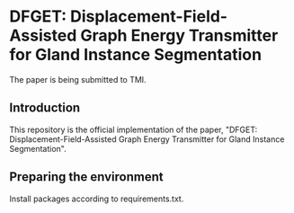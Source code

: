 # DFGET: Displacement-Field-Assisted Graph Energy Transmitter for Gland Instance Segmentation
The paper is being submitted to TMI.
## Introduction
This repository is the official implementation of the paper, "DFGET: Displacement-Field-Assisted Graph Energy Transmitter for Gland Instance Segmentation".
## Preparing the environment
Install packages according to requirements.txt.




